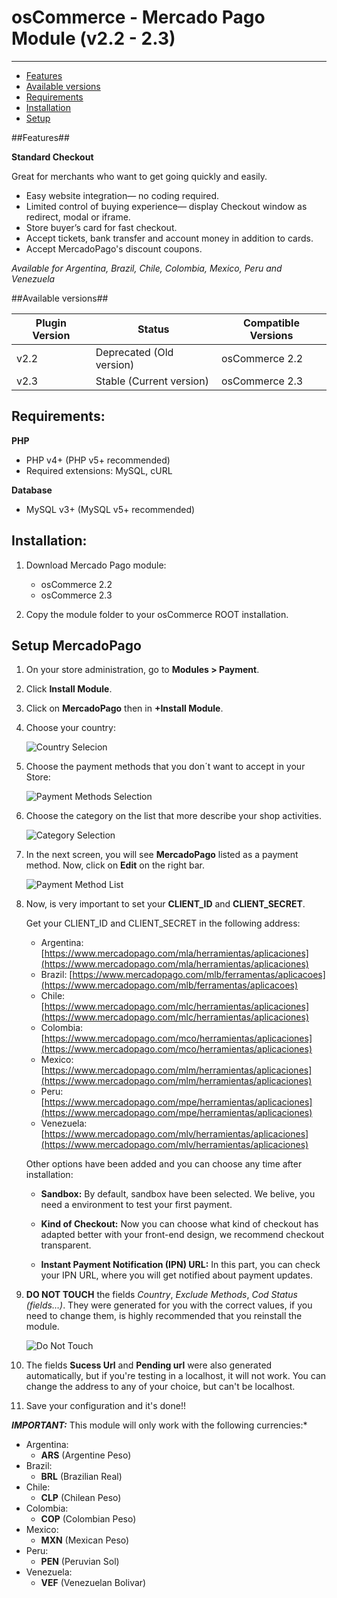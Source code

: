 # osCommerce - Mercado Pago Module (v2.2 - 2.3)
---

* [Features](#features)
* [Available versions](#available_versions)
* [Requirements](#requirements)
* [Installation](#installation)
* [Setup](#setup)

<a name="features"></a>
##Features##

**Standard Checkout**

Great for merchants who want to get going quickly and easily.

* Easy website integration— no coding required.
* Limited control of buying experience— display Checkout window as redirect, modal or iframe.
* Store buyer’s card for fast checkout.
* Accept tickets, bank transfer and account money in addition to cards.
* Accept MercadoPago's discount coupons.

*Available for Argentina, Brazil, Chile, Colombia, Mexico, Peru and Venezuela*


<a name="available_versions"></a>
##Available versions##

Plugin Version | Status | Compatible Versions
-------------- | ------ | -------------------
v2.2 | Deprecated (Old version) | osCommerce 2.2
v2.3 | Stable (Current version) | osCommerce 2.3


<a name="requirements"></a>
## Requirements:

**PHP**

* PHP v4+ (PHP v5+ recommended)
* Required extensions: MySQL, cURL

**Database**

* MySQL v3+ (MySQL v5+ recommended)


<a name="installation"></a>
## Installation:

1. Download Mercado Pago module:
    * osCommerce 2.2
    * osCommerce 2.3

2. Copy the module folder to your osCommerce ROOT installation.


<a name="setup"></a>
## Setup MercadoPago

1. On your store administration, go to **Modules > Payment**.

2. Click **Install Module**.

3. Click on **MercadoPago** then in **+Install Module**.

4. Choose your country:

	![Country Selecion](https://raw.github.com/mercadopago/cart-oscommerce/master/README.img/CountrySelection.png)

5. Choose the payment methods that you don´t want to accept in your Store:

	![Payment Methods Selection](https://raw.github.com/mercadopago/cart-oscommerce/master/README.img/PaymentMethodsSelection.png)

6. Choose the category on the list that more describe your shop activities.

	![Category Selection](https://raw.github.com/mercadopago/cart-oscommerce/master/README.img/CategorySelection.png)

7. In the next screen, you will see **MercadoPago** listed as a payment method. Now, click on **Edit** on the right bar.

	![Payment Method List](https://raw.github.com/mercadopago/cart-oscommerce/master/README.img/PaymentMethodList.png)

8. Now, is very important to set your **CLIENT_ID** and **CLIENT_SECRET**.

	Get your CLIENT_ID and CLIENT_SECRET in the following address:
	* Argentina: [https://www.mercadopago.com/mla/herramientas/aplicaciones](https://www.mercadopago.com/mla/herramientas/aplicaciones)
	* Brazil: [https://www.mercadopago.com/mlb/ferramentas/aplicacoes](https://www.mercadopago.com/mlb/ferramentas/aplicacoes)
	* Chile: [https://www.mercadopago.com/mlc/herramientas/aplicaciones](https://www.mercadopago.com/mlc/herramientas/aplicaciones)
	* Colombia: [https://www.mercadopago.com/mco/herramientas/aplicaciones](https://www.mercadopago.com/mco/herramientas/aplicaciones)
	* Mexico: [https://www.mercadopago.com/mlm/herramientas/aplicaciones](https://www.mercadopago.com/mlm/herramientas/aplicaciones)
	* Peru: [https://www.mercadopago.com/mpe/herramientas/aplicaciones](https://www.mercadopago.com/mpe/herramientas/aplicaciones)
	* Venezuela: [https://www.mercadopago.com/mlv/herramientas/aplicaciones](https://www.mercadopago.com/mlv/herramientas/aplicaciones)

	Other options have been added and you can choose any time after installation:

	- **Sandbox:** By default, sandbox have been selected. We belive, you need a environment to test your first payment.

	- **Kind of Checkout:** Now you can choose what kind of checkout has adapted better with your front-end design, we recommend checkout transparent.

	- **Instant Payment Notification (IPN) URL:** In this part, you can check your IPN URL, where you will get notified about payment updates.

9. **DO NOT TOUCH** the fields *Country*, *Exclude Methods*, *Cod Status (fields…)*. They were generated for you with the correct values, if you need to change them, is highly recommended that you reinstall the module.

	![Do Not Touch](https://raw.github.com/mercadopago/cart-oscommerce/master/README.img/DoNotTouch.png)

10. The fields **Sucess Url** and **Pending url** were also generated automatically, but if you're testing in a localhost, it will not work. You can change the address to any of your choice, but can't be localhost.

11. Save your configuration and it's done!!

***IMPORTANT:*** This module will only work with the following currencies:*

* Argentina:
	* **ARS** (Argentine Peso)
* Brazil:
	* **BRL** (Brazilian Real)
* Chile:
	* **CLP** (Chilean Peso)
* Colombia:
	* **COP** (Colombian Peso)
* Mexico:
	* **MXN** (Mexican Peso)
* Peru:
	* **PEN** (Peruvian Sol)
* Venezuela:
	* **VEF** (Venezuelan Bolivar)
